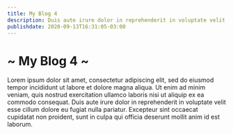 ```yaml
---
title: My Blog 4
description: Duis aute irure dolor in reprehenderit in voluptate velit esse cillum dolore eu fugiat nulla pariatur.
publishdate: 2020-09-13T16:31:05-03:00
---
```


# ~ My Blog 4 ~

Lorem ipsum dolor sit amet, consectetur adipiscing elit, sed do eiusmod tempor incididunt ut labore et dolore magna aliqua. Ut enim ad minim veniam, quis nostrud exercitation ullamco laboris nisi ut aliquip ex ea commodo consequat. Duis aute irure dolor in reprehenderit in voluptate velit esse cillum dolore eu fugiat nulla pariatur. Excepteur sint occaecat cupidatat non proident, sunt in culpa qui officia deserunt mollit anim id est laborum.